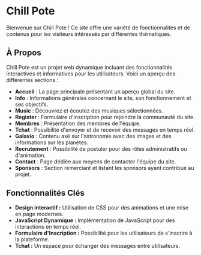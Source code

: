 # Chill Pote

Bienvenue sur Chill Pote ! Ce site offre une variété de fonctionnalités et de contenus pour les visiteurs intéressés par différentes thématiques.

## À Propos

Chill Pote est un projet web dynamique incluant des fonctionnalités interactives et informatives pour les utilisateurs. Voici un aperçu des différentes sections :

- **Accueil** : La page principale présentant un aperçu global du site.
- **Info** : Informations générales concernant le site, son fonctionnement et ses objectifs.
- **Music** : Découvrez et écoutez des musiques sélectionnées.
- **Register** : Formulaire d'inscription pour rejoindre la communauté du site.
- **Membres** : Présentation des membres de l'équipe.
- **Tchat** : Possibilité d'envoyer et de recevoir des messages en temps réel.
- **Galaxio** : Contenu axé sur l'astronomie avec des images et des informations sur les planètes.
- **Recrutement** : Possibilité de postuler pour des rôles administratifs ou d'animation.
- **Contact** : Page dédiée aux moyens de contacter l'équipe du site.
- **Sponsors** : Section remerciant et listant les sponsors ayant contribué au projet.

## Fonctionnalités Clés

- **Design interactif :** Utilisation de CSS pour des animations et une mise en page modernes.
- **JavaScript Dynamique :** Implémentation de JavaScript pour des interactions en temps réel.
- **Formulaire d'Inscription :** Possibilité pour les utilisateurs de s'inscrire à la plateforme.
- **Tchat :** Un espace pour échanger des messages entre utilisateurs.
